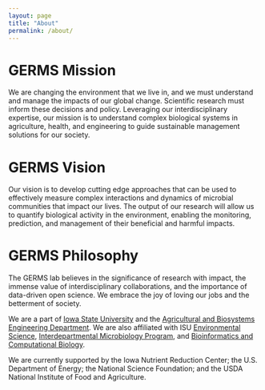 ```yaml
---
layout: page
title: "About"
permalink: /about/
---
```


# GERMS Mission
We are changing the environment that we live in, and we must understand and manage the impacts of our global change. Scientific research must inform these decisions and policy.  Leveraging our interdisciplinary expertise, our mission is to understand complex biological systems in agriculture, health, and engineering to guide sustainable management solutions for our society. 

# GERMS Vision
Our vision is to develop cutting edge approaches that can be used to effectively measure complex interactions and dynamics of microbial communities that impact our lives.  The output of our research will allow us to quantify biological activity in the environment, enabling the monitoring, prediction, and management of their beneficial and harmful impacts.

# GERMS Philosophy

The GERMS lab believes in the significance of research with impact, the immense value of interdisciplinary collaborations, and the importance of data-driven open science.  We embrace the joy of loving our jobs and the betterment of society.

We are a part of [Iowa State University](http://www.iastate.edu) and the [Agricultural and Biosystems Engineering Department](http://www.abe.iastate.edu).  We are also affiliated with ISU [Environmental Science](http://www.enscigrad.iastate.edu), [Interdepartmental Microbiology Program](http://www.micrograd.iastate.edu/), and [Bioinformatics and Computational Biology](http://www.bcb.iastate.edu).

We are currently supported by the Iowa Nutrient Reduction Center; the U.S. Department of Energy; the National Science Foundation; and the USDA National Institute of Food and Agriculture.

